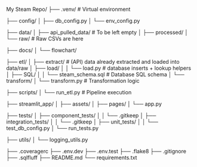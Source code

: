 My Steam Repo/
├── .venv/ # Virtual environment

├── config/
│ ├── db_config.py
│ └── env_config.py

├── data/
│ ├── api_pulled_data/ # To be left empty
│ ├── processed/
│ └── raw/ # Raw CSVs are here

├── docs/
│ └── flowchart/

├── etl/
│ ├── extract/ # (API) data already extracted and loaded into data/raw
│ ├── load/
│ │ └── load.py # database inserts + lookup helpers
│ ├── SQL/
│ │ └── steam_schema.sql # Database SQL schema
│ └── transform/
│ └── transform.py # Transformation logic

├── scripts/
│ └── run_etl.py # Pipeline execution

├── streamlit_app/
│ ├── assets/
│ ├── pages/
│ └── app.py

├── tests/
│ ├── component_tests/
│ │ └── .gitkeep
│ ├── integration_tests/
│ │ └── .gitkeep
│ ├── unit_tests/
│ │ └── test_db_config.py
│ └── run_tests.py

├── utils/
│ └── logging_utils.py

├── .coveragerc
├── .env.dev
├── .env.test
├── .flake8
├── .gitignore
├── .sqlfluff
├── README.md
└── requirements.txt